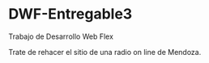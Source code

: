 # DWF-Entregable3
Trabajo de Desarrollo Web Flex

Trate de rehacer el sitio de una radio on line de Mendoza.
